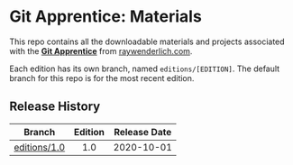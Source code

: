 # Git Apprentice: Materials

This repo contains all the downloadable materials and projects associated with the **[Git Apprentice](https://www.raywenderlich.com/books/git-apprentice/)** from [raywenderlich.com](https://www.raywenderlich.com).

Each edition has its own branch, named `editions/[EDITION]`. The default branch for this repo is for the most recent edition.

## Release History

| Branch                                                                            | Edition | Release Date |
| --------------------------------------------------------------------------------- |:-------:|:------------:|
| [editions/1.0](https://github.com/raywenderlich/gita-materials/tree/editions/1.0) | 1.0     | 2020-10-01   |

